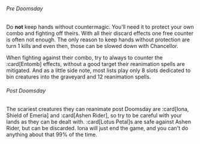 <!-- markdownlint-disable first-line-heading -->

###### Pre Doomsday

Do **not** keep hands without countermagic. You'll need it to protect your own
combo and fighting off theirs. With all their discard effects one free counter
is often not enough. The only reason to keep hands without protection are turn 1
kills and even then, those can be slowed down with Chancellor.

When fighting against their combo, try to always to counter the :card[Entomb]
effects, without a good target their reanimation spells are mitigated. And as a
little side note, most lists play only 8 slots dedicated to bin creatures into
the graveyard and 12 reanimation spells.

###### Post Doomsday

The scariest creatures they can reanimate post Doomsday are :card[Iona, Shield
of Emeria] and :card[Ashen Rider], so try to be careful with your lands as they
can be dealt with. :card[Lotus Petal]s are safe against Ashen Rider, but can be
discarded. Iona will just end the game, and you can't do anything about that 99%
of the time.
